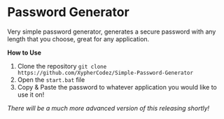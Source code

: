 # Password Generator

Very simple password generator, generates a secure password with any length that you choose, great for any application.

**How to Use**

1. Clone the repository `git clone https://github.com/XypherCodez/Simple-Password-Generator`
2. Open the `start.bat` file
3. Copy & Paste the password to whatever application you would like to use it on!

*There will be a much more advanced version of this releasing shortly!*
